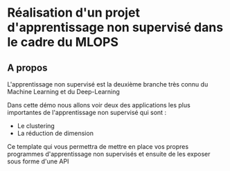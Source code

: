 # Réalisation d'un projet d'apprentissage non supervisé dans le cadre du MLOPS 


## A propos 

L'apprentissage non supervisé est la deuxième branche très connu du Machine Learning  et du Deep-Learning 


Dans cette démo nous allons voir deux des applications les plus importantes de l'apprentissage non supervisé qui sont : 

- Le clustering 
- La réduction de dimension 

Ce template qui vous permettra de mettre en place vos propres programmes d'apprentissage non supervisés et ensuite de les exposer sous forme d'une API 
